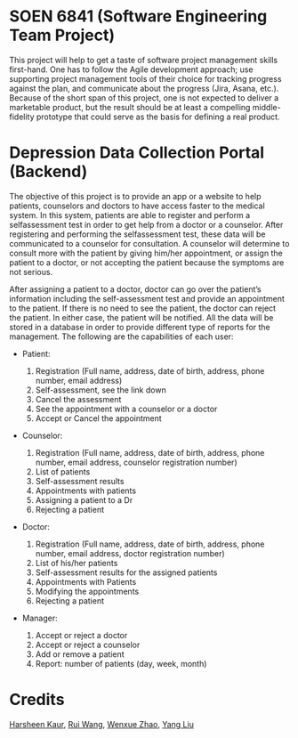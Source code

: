 # SOEN 6841 (Software Engineering Team Project)

This project will help to get a taste of software project management skills first-hand. One has to follow the Agile development approach; use supporting project management tools of their choice for tracking progress against the plan, and communicate about the progress (Jira, Asana, etc.). Because of the short span of this project, one is not expected to deliver a marketable product, but the result should be at least a compelling middle-fidelity prototype that could serve as the basis for defining a real product.

# Depression Data Collection Portal (Backend)

The objective of this project is to provide an app or a website to help patients, counselors and doctors to have access faster to the medical system. In this system, patients are able to register and perform a selfassessment test in order to get help from a doctor or a counselor. After registering and performing the selfassessment test, these data will be communicated to a counselor for consultation. A counselor will determine to consult more with the patient by giving him/her appointment, or assign the patient to a doctor, or not accepting the patient because the symptoms are not serious. 

After assigning a patient to a doctor, doctor can go over the patient’s information including the self-assessment test and provide an appointment to the patient. If there is no need to see the patient, the doctor can reject the patient. In either case, the patient
will be notified. All the data will be stored in a database in order to provide different type of reports for the management.
The following are the capabilities of each user:

- Patient:
    1. Registration (Full name, address, date of birth, address, phone number, email address)
    2. Self-assessment, see the link down
    3. Cancel the assessment
    4. See the appointment with a counselor or a doctor
    5. Accept or Cancel the appointment

- Counselor:
    1. Registration (Full name, address, date of birth, address, phone number, email address, counselor
    registration number)
    2. List of patients
    3. Self-assessment results
    4. Appointments with patients
    5. Assigning a patient to a Dr
    6. Rejecting a patient

- Doctor:
    1. Registration (Full name, address, date of birth, address, phone number, email address, doctor
    registration number)
    2. List of his/her patients
    3. Self-assessment results for the assigned patients
    4. Appointments with Patients
    5. Modifying the appointments
    6. Rejecting a patient

- Manager:
    1. Accept or reject a doctor
    2. Accept or reject a counselor
    3. Add or remove a patient
    4. Report: number of patients (day, week, month)

# Credits

[Harsheen Kaur](https://github.com/sheen404),
[Rui Wang](https://github.com/RuiWang98), 
[Wenxue Zhao](https://github.com/ballista01), 
[Yang Liu](https://github.com/Liuliu-09-17)
